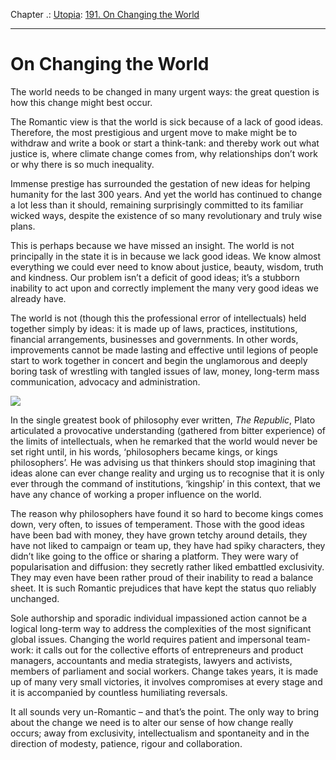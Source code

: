 Chapter .: [Utopia](https://www.theschooloflife.com/thebookoflife/category/work/utopia/): [191. On Changing the World](https://www.theschooloflife.com/thebookoflife/on-changing-the-world/)

* * *

# On Changing the World

The world needs to be changed in many urgent ways: the great question is how this change might best occur.

The Romantic view is that the world is sick because of a lack of good ideas. Therefore, the most prestigious and urgent move to make might be to withdraw and write a book or start a think-tank: and thereby work out what justice is, where climate change comes from, why relationships don’t work or why there is so much inequality.

Immense prestige has surrounded the gestation of new ideas for helping humanity for the last 300 years. And yet the world has continued to change a lot less than it should, remaining surprisingly committed to its familiar wicked ways, despite the existence of so many revolutionary and truly wise plans.

This is perhaps because we have missed an insight. The world is not principally in the state it is in because we lack good ideas. We know almost everything we could ever need to know about justice, beauty, wisdom, truth and kindness. Our problem isn’t a deficit of good ideas; it’s a stubborn inability to act upon and correctly implement the many very good ideas we already have.

The world is not (though this the professional error of intellectuals) held together simply by ideas: it is made up of laws, practices, institutions, financial arrangements, businesses and governments. In other words, improvements cannot be made lasting and effective until legions of people start to work together in concert and begin the unglamorous and deeply boring task of wrestling with tangled issues of law, money, long-term mass communication, advocacy and administration.

![](https://s-media-cache-ak0.pinimg.com/originals/5a/b1/c4/5ab1c4b156ea5523974e5a1f9e59ac48.jpg)

In the single greatest book of philosophy ever written, _The Republic_, Plato articulated a provocative understanding (gathered from bitter experience) of the limits of intellectuals, when he remarked that the world would never be set right until, in his words, ‘philosophers became kings, or kings philosophers’. He was advising us that thinkers should stop imagining that ideas alone can ever change reality and urging us to recognise that it is only ever through the command of institutions, ‘kingship’ in this context, that we have any chance of working a proper influence on the world.

The reason why philosophers have found it so hard to become kings comes down, very often, to issues of temperament. Those with the good ideas have been bad with money, they have grown tetchy around details, they have not liked to campaign or team up, they have had spiky characters, they didn’t like going to the office or sharing a platform. They were wary of popularisation and diffusion: they secretly rather liked embattled exclusivity. They may even have been rather proud of their inability to read a balance sheet. It is such Romantic prejudices that have kept the status quo reliably unchanged.

Sole authorship and sporadic individual impassioned action cannot be a logical long-term way to address the complexities of the most significant global issues. Changing the world requires patient and impersonal team-work: it calls out for the collective efforts of entrepreneurs and product managers, accountants and media strategists, lawyers and activists, members of parliament and social workers. Change takes years, it is made up of many very small victories, it involves compromises at every stage and it is accompanied by countless humiliating reversals.

It all sounds very un-Romantic – and that’s the point. The only way to bring about the change we need is to alter our sense of how change really occurs; away from exclusivity, intellectualism and spontaneity and in the direction of modesty, patience, rigour and collaboration.
